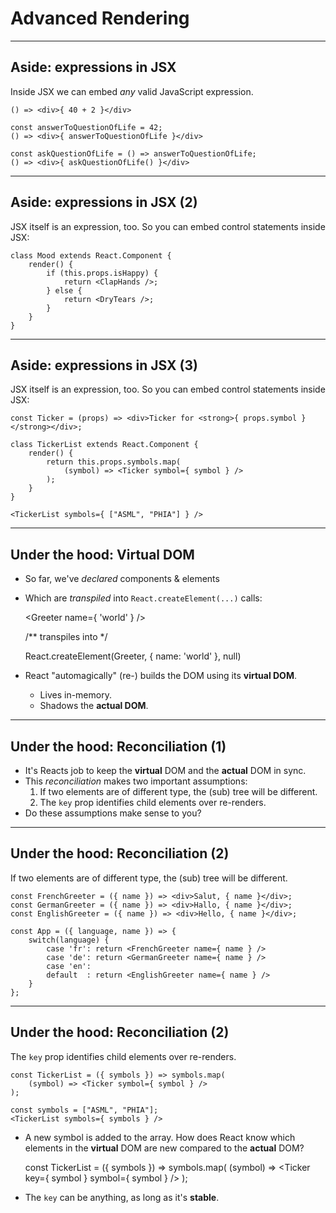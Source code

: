# Advanced Rendering


---

## Aside: expressions in JSX

Inside JSX we can embed _any_ valid JavaScript expression.

    () => <div>{ 40 + 2 }</div>

    const answerToQuestionOfLife = 42;
    () => <div>{ answerToQuestionOfLife }</div>
    
    const askQuestionOfLife = () => answerToQuestionOfLife;
    () => <div>{ askQuestionOfLife() }</div>

---

## Aside: expressions in JSX (2)

JSX itself is an expression, too.
So you can embed control statements inside JSX:

    class Mood extends React.Component {
        render() {
            if (this.props.isHappy) {
                return <ClapHands />; 
            } else {
                return <DryTears />;
            }
        }
    }
---

## Aside: expressions in JSX (3)

JSX itself is an expression, too.
So you can embed control statements inside JSX:

    const Ticker = (props) => <div>Ticker for <strong>{ props.symbol }</strong></div>;

    class TickerList extends React.Component {
        render() {
            return this.props.symbols.map(
                (symbol) => <Ticker symbol={ symbol } />
            );
        }
    }

    <TickerList symbols={ ["ASML", "PHIA"] } />

---

## Under the hood: Virtual DOM

* So far, we've _declared_ components & elements
* Which are _transpiled_ into `React.createElement(...)` calls:


    <Greeter name={ 'world' } />

    /** transpiles into */
    
    React.createElement(Greeter, { name: 'world' }, null)

* React "automagically" (re-) builds the DOM using its **virtual DOM**.
    * Lives in-memory.
    * Shadows the **actual DOM**.

---

## Under the hood: Reconciliation (1)

* It's Reacts job to keep the **virtual** DOM and the **actual** DOM in sync.
* This _reconciliation_ makes two important assumptions:
    1. If two elements are of different type, the (sub) tree will be different.
    1. The `key` prop identifies child elements over re-renders.
* Do these assumptions make sense to you?

---

## Under the hood: Reconciliation (2)

If two elements are of different type, the (sub) tree will be different.

    const FrenchGreeter = ({ name }) => <div>Salut, { name }</div>;
    const GermanGreeter = ({ name }) => <div>Hallo, { name }</div>;
    const EnglishGreeter = ({ name }) => <div>Hello, { name }</div>;

    const App = ({ language, name }) => {
        switch(language) {
            case 'fr': return <FrenchGreeter name={ name } />
            case 'de': return <GermanGreeter name={ name } />
            case 'en':
            default  : return <EnglishGreeter name={ name } />
        }
    };

---

## Under the hood: Reconciliation (2)

The `key` prop identifies child elements over re-renders.

    const TickerList = ({ symbols }) => symbols.map(
        (symbol) => <Ticker symbol={ symbol } />
    );

    const symbols = ["ASML", "PHIA"];
    <TickerList symbols={ symbols } />

* A new symbol is added to the array. How does React know which elements in the **virtual** DOM are new compared to the **actual** DOM?


    const TickerList = ({ symbols }) => symbols.map(
        (symbol) => <Ticker key={ symbol } symbol={ symbol } />
    );

* The `key` can be anything, as long as it's **stable**.
